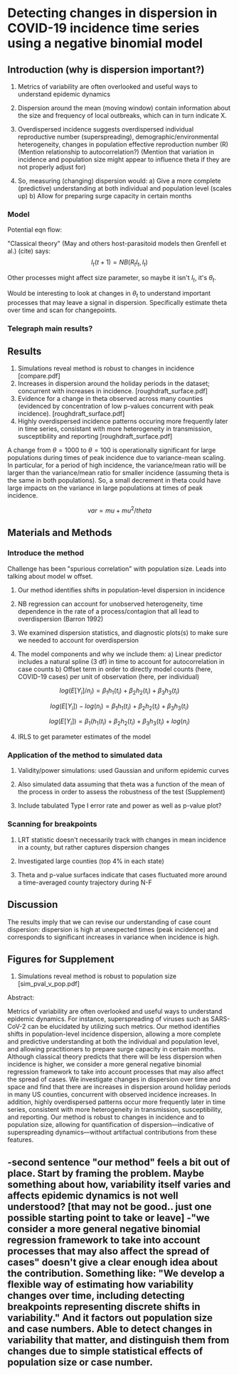 # Detecting changes in dispersion in COVID-19 incidence time series using a negative binomial model


## Introduction (why is dispersion important?)

1. Metrics of variability are often overlooked and useful ways to understand epidemic dynamics

2. Dispersion around the mean (moving window) contain information about the size and frequency of local outbreaks, which can in turn indicate X.

2. Overdispersed incidence suggests overdispersed individual reproductive number (superspreading), demographic/environmental heterogeneity, changes in population effective reproduction number (R)
(Mention relationship to autocorrelation?)
(Mention that variation in incidence and population size might appear to influence theta if they are not properly adjust for)

4. So, measuring (changing) dispersion would:
 a) Give a more complete (predictive) understanding at both individual and population level (scales up)
 b) Allow for preparing surge capacity in certain months



### Model
Potential eqn flow:

"Classical theory" (May and others host-parasitoid models then Grenfell et al.) (cite) says:
$$I_t(t+1) = NB(R_t I_t, I_t)$$

Other processes might affect size parameter, so maybe it isn't $I_t$, it's $\theta_t$. 

Would be interesting to look at changes in $\theta_t$ to understand important processes that may leave a signal in dispersion. Specifically estimate theta over time and scan for changepoints. 

### Telegraph main results?


## Results

1. Simulations reveal method is robust to changes in incidence 
[compare.pdf] 
2. Increases in dispersion around the holiday periods in the dataset; concurrent with increases in incidence.
[roughdraft_surface.pdf]
3. Evidence for a change in theta observed across many counties (evidenced by concentration of low p-values concurrent with peak incidence).
[roughdraft_surface.pdf]
4. Highly overdispersed incidence patterns occuring more frequently later in time series, consistant with more heterogeneity in transmission, susceptibility and reporting
[roughdraft_surface.pdf]

A change from $\theta = 1000$ to $\theta = 100$ is operationally significant for large populations during times of peak incidence due to variance-mean scaling. In particular, for a period of high incidence, the variance/mean ratio will be larger than the variance/mean ratio for smaller incidence (assuming theta is the same in both populations). So, a small decrement in theta could have large impacts on the variance in large populations at times of peak incidence.

$$var = mu + mu^2/theta$$


## Materials and Methods

### Introduce the method

Challenge has been "spurious correlation" with population size.
Leads into talking about model w offset.

1. Our method identifies shifts in population-level dispersion in incidence

2. NB regression can account for unobserved heterogeneity, time dependence in the rate of a process/contagion that all lead to overdispersion (Barron 1992)

3. We examined dispersion statistics, and diagnostic plots(s) to make sure we needed to account for overdispersion

3. The model components and why we include them:
  a) Linear predictor includes a natural spline (3 df) in time to account for autocorrelation in case counts
  b) Offset term in order to directly model counts (here, COVID-19 cases) per unit of observation (here, per individual)
  
  $$log(E[Y_i]/n_i) = \beta_1h_1(t_i) + \beta_2h_2(t_i) + \beta_3h_3(t_i)$$
  
  $$log(E[Y_i])-log(n_i) = \beta_1h_1(t_i) + \beta_2h_2(t_i) + \beta_3h_3(t_i)$$
  
  $$log(E[Y_i]) = \beta_1(h_1(t_i) + \beta_2h_2(t_i) + \beta_3h_3(t_i) + log(n_i)$$

4. IRLS to get parameter estimates of the model

### Application of the method to simulated data

1. Validity/power simulations: used Gaussian and uniform epidemic curves

2. Also simulated data assuming that theta was a function of the mean of the process in order to assess the robustness of the test (Supplement)

3. Include tabulated Type I error rate and power as well as p-value plot?

### Scanning for breakpoints 

1. LRT statistic doesn't necessarily track with changes in mean incidence in a county, but rather captures dispersion changes

2. Investigated large counties (top 4% in each state)

2. Theta and p-value surfaces indicate that cases fluctuated more around a time-averaged county trajectory during N-F 

## Discussion

The results imply that we can revise our understanding of case count dispersion: dispersion is high at unexpected times (peak incidence) and corresponds to significant increases in variance when incidence is high.

## Figures for Supplement

1. Simulations reveal method is robust to population size
[sim_pval_v_pop.pdf] 


Abstract:

Metrics of variability are often overlooked and useful ways to understand epidemic dynamics. For instance, superspreading of viruses such as SARS-CoV-2 can be elucidated by utilizing such metrics. Our method identifies shifts in population-level incidence dispersion, allowing a more complete and predictive understanding at both the individual and population level, and allowing practitioners to prepare surge capacity in certain months. Although classical theory predicts that there will be less dispersion when incidence is higher, we consider a more general negative binomial regression framework to take into account processes that may also affect the spread of cases. We investigate changes in dispersion over time and space and find that there are increases in dispersion around holiday periods in many US counties, concurrent with observed incidence increases. In addition, highly overdispersed patterns occur more frequently later in time series, consistent with more heterogeneity in transmission, susceptibility, and reporting. Our method is robust to changes in incidence and to population size, allowing for quantification of dispersion—indicative of superspreading dynamics—without artifactual contributions from these features.

-second sentence "our method" feels a bit out of place. Start by framing the problem. Maybe something about how, variability itself varies and affects epidemic dynamics is not well understood? [that may not be good.. just one possible starting point to take or leave]
-"we consider a more general negative binomial regression framework to take into account processes that may also affect the spread of cases" doesn't give a clear enough idea about the contribution. Something like: "We develop a flexible way of estimating how variability changes over time, including detecting breakpoints representing discrete shifts in variability." And it factors out population size and case numbers. Able to detect changes in variability that matter, and distinguish them from changes due to simple statistical effects of population size or case number.
-
































